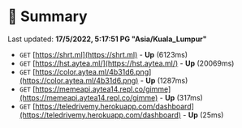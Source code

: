 # 📖 Summary
Last updated: **17/5/2022, 5:17:51 PG "Asia/Kuala_Lumpur"**

- `GET` [https://shrt.ml](https://shrt.ml) - **Up** (6123ms)
- `GET` [https://hst.aytea.ml/](https://hst.aytea.ml/) - **Up** (20069ms)
- `GET` [https://color.aytea.ml/4b31d6.png](https://color.aytea.ml/4b31d6.png) - **Up** (1287ms)
- `GET` [https://memeapi.aytea14.repl.co/gimme](https://memeapi.aytea14.repl.co/gimme) - **Up** (317ms)
- `GET` [https://teledrivemy.herokuapp.com/dashboard](https://teledrivemy.herokuapp.com/dashboard) - **Up** (25ms)
